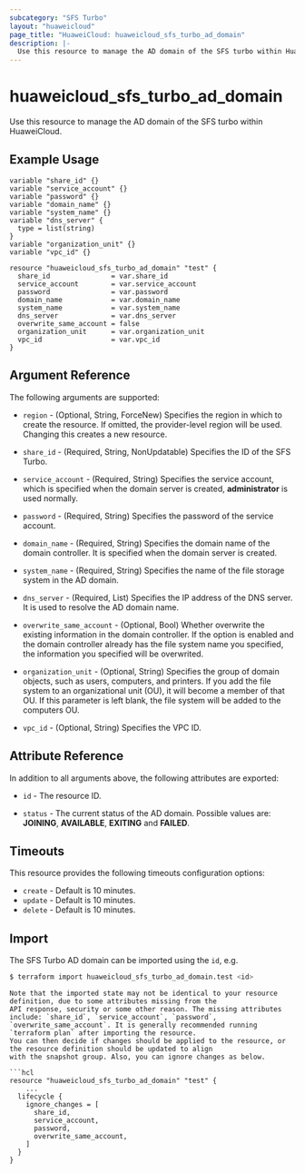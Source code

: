 ```yaml
---
subcategory: "SFS Turbo"
layout: "huaweicloud"
page_title: "HuaweiCloud: huaweicloud_sfs_turbo_ad_domain"
description: |-
  Use this resource to manage the AD domain of the SFS turbo within HuaweiCloud.
---
```


# huaweicloud_sfs_turbo_ad_domain

Use this resource to manage the AD domain of the SFS turbo within HuaweiCloud.

## Example Usage

```hcl
variable "share_id" {}
variable "service_account" {}
variable "password" {}
variable "domain_name" {}
variable "system_name" {}
variable "dns_server" {
  type = list(string)
}
variable "organization_unit" {}
variable "vpc_id" {}

resource "huaweicloud_sfs_turbo_ad_domain" "test" {
  share_id               = var.share_id
  service_account        = var.service_account
  password               = var.password
  domain_name            = var.domain_name
  system_name            = var.system_name
  dns_server             = var.dns_server
  overwrite_same_account = false
  organization_unit      = var.organization_unit
  vpc_id                 = var.vpc_id
}
```

## Argument Reference

The following arguments are supported:

* `region` - (Optional, String, ForceNew) Specifies the region in which to create the resource.
  If omitted, the provider-level region will be used. Changing this creates a new resource.

* `share_id` - (Required, String, NonUpdatable) Specifies the ID of the SFS Turbo.

* `service_account` - (Required, String) Specifies the service account, which is specified when the domain
  server is created, **administrator** is used normally.

* `password` - (Required, String) Specifies the password of the service account.

* `domain_name` - (Required, String) Specifies the domain name of the domain controller. It is specified when the
  domain server is created.

* `system_name` - (Required, String) Specifies the name of the file storage system in the AD domain.

* `dns_server` - (Required, List) Specifies the IP address of the DNS server. It is used to resolve the AD domain
  name.

* `overwrite_same_account` - (Optional, Bool) Whether overwrite the existing information in the domain controller.
  If the option is enabled and the domain controller already has the file system name you specified, the information
  you specified will be overwrited.

* `organization_unit` - (Optional, String) Specifies the  group of domain objects, such as users, computers,
  and printers. If you add the file system to an organizational unit (OU), it will become a member of that OU.
  If this parameter is left blank, the file system will be added to the computers OU.

* `vpc_id` - (Optional, String) Specifies the VPC ID.

## Attribute Reference

In addition to all arguments above, the following attributes are exported:

* `id` - The resource ID.

* `status` - The current status of the AD domain. Possible values are: **JOINING**, **AVAILABLE**, **EXITING**
  and **FAILED**.

## Timeouts

This resource provides the following timeouts configuration options:

* `create` - Default is 10 minutes.
* `update` - Default is 10 minutes.
* `delete` - Default is 10 minutes.

## Import

The SFS Turbo AD domain can be imported using the `id`, e.g.

```bash
$ terraform import huaweicloud_sfs_turbo_ad_domain.test <id>
```

```
Note that the imported state may not be identical to your resource definition, due to some attributes missing from the
API response, security or some other reason. The missing attributes include: `share_id`, `service_account`, `password`,
`overwrite_same_account`. It is generally recommended running `terraform plan` after importing the resource.
You can then decide if changes should be applied to the resource, or the resource definition should be updated to align
with the snapshot group. Also, you can ignore changes as below.

```hcl
resource "huaweicloud_sfs_turbo_ad_domain" "test" {
    ...
  lifecycle {
    ignore_changes = [
      share_id,
      service_account,
      password,
      overwrite_same_account,
    ]
  }
}
```
